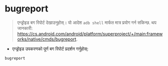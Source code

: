 # bugreport

> एन्ड्रोइड बग रिपोर्ट देखाउनुहोस्।
> यो आदेश `adb shell` मार्फत मात्र प्रयोग गर्न सकिन्छ.
> थप जानकारी: <https://cs.android.com/android/platform/superproject/+/main:frameworks/native/cmds/bugreport>.

- एन्ड्रोइड उपकरणको पूर्ण बग रिपोर्ट प्रदर्शन गर्नुहोस्:

`bugreport`

